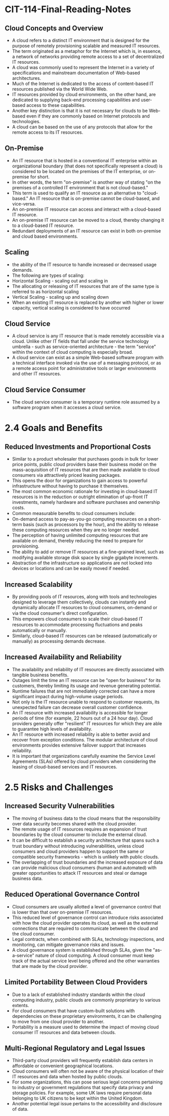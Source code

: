 # CIT-114-Final-Reading-Notes
## Cloud Concepts and Overview
* A cloud refers to a distinct IT environment that is designed for the purpose of remotely provisioning scalable and measured IT resources.
* The term originated as a metaphor for the Internet which is, in essence, a network of networks providing remote access to a set of decentralized IT resources.
* A cloud was commonly used to represent the Internet in a variety of specifications and mainstream documentation of Web-based architectures. 
* Much of the Internet is dedicated to the access of content-based IT resources published via the World Wide Web.
* IT resources provided by cloud environments, on the other hand, are dedicated to supplying back-end processing capabilities and user-based access to these capabilities.
* Another key distinction is that it is not necessary for clouds to be Web-based even if they are commonly based on Internet protocols and technologies.
* A cloud can be based on the use of any protocols that allow for the remote access to its IT resources.
## On-Premise
* An IT resource that is hosted in a conventional IT enterprise within an organizational boundary (that does not specifically represent a cloud) is considered to be located on the premises of the IT enterprise, or on-premise for short.
* In other words, the term "on-premise" is another way of stating "on the premises of a controlled IT environment that is not cloud-based."
* This term is used to qualify an IT resource as an alternative to "cloud-based." An IT resource that is on-premise cannot be cloud-based, and vice-versa.
* An on-premise IT resource can access and interact with a cloud-based IT resource.
* An on-premise IT resource can be moved to a cloud, thereby changing it to a cloud-based IT resource.
* Redundant deployments of an IT resource can exist in both on-premise and cloud based environments.
## Scaling
*  the ability of the IT resource to handle increased or decreased usage demands.
*  The following are types of scaling:
 * Horizontal Scaling - scaling out and scaling in
  * The allocating or releasing of IT resources that are of the same type is referred to as horizontal scaling
 * Vertical Scaling - scaling up and scaling down
  * When an existing IT resource is replaced by another with higher or lower capacity, vertical scaling is considered to have occurred
## Cloud Service
* A cloud service is any IT resource that is made remotely accessible via a cloud. Unlike other IT fields that fall under the service technology umbrella - such as service-oriented architecture - the term "service" within the context of cloud computing is especially broad.
* A cloud service can exist as a simple Web-based software program with a technical interface invoked via the use of a messaging protocol, or as a remote access point for administrative tools or larger environments and other IT resources.
## Cloud Service Consumer
* The cloud service consumer is a temporary runtime role assumed by a software program when it accesses a cloud service.
# 2.4 Goals and Benefits
## Reduced Investments and Proportional Costs
* Similar to a product wholesaler that purchases goods in bulk for lower price points, public cloud providers base their business model on the mass-acquisition of IT resources that are then made available to cloud consumers via attractively priced leasing packages.
* This opens the door for organizations to gain access to powerful infrastructure without having to purchase it themselves.
* The most common economic rationale for investing in cloud-based IT resources is in the reduction or outright elimination of up-front IT investments, namely hardware and software purchases and ownership costs.
* Common measurable beneﬁts to cloud consumers include:
 * On-demand access to pay-as-you-go computing resources on a short-term basis (such as processors by the hour), and the ability to release these computing resources when they are no longer needed.
 * The perception of having unlimited computing resources that are available on demand, thereby reducing the need to prepare for provisioning.
 * The ability to add or remove IT resources at a ﬁne-grained level, such as modifying available storage disk space by single gigabyte increments.
 * Abstraction of the infrastructure so applications are not locked into devices or locations and can be easily moved if needed.
 ## Increased Scalability
* By providing pools of IT resources, along with tools and technologies designed to leverage them collectively, clouds can instantly and dynamically allocate IT resources to cloud consumers, on-demand or via the cloud consumer's direct conﬁguration.
* This empowers cloud consumers to scale their cloud-based IT resources to accommodate processing ﬂuctuations and peaks automatically or manually.
* Similarly, cloud-based IT resources can be released (automatically or manually) as processing demands decrease.
## Increased Availability and Reliability
* The availability and reliability of IT resources are directly associated with tangible business benefits.
* Outages limit the time an IT resource can be "open for business" for its customers, thereby limiting its usage and revenue generating potential.
* Runtime failures that are not immediately corrected can have a more significant impact during high-volume usage periods.
* Not only is the IT resource unable to respond to customer requests, its unexpected failure can decrease overall customer confidence.
* An IT resource with increased availability is accessible for longer periods of time (for example, 22 hours out of a 24 hour day). Cloud providers generally offer "resilient" IT resources for which they are able to guarantee high levels of availability.
* An IT resource with increased reliability is able to better avoid and recover from exception conditions. The modular architecture of cloud environments provides extensive failover support that increases reliability.
* It is important that organizations carefully examine the Service Level Agreements (SLAs) offered by cloud providers when considering the leasing of cloud-based services and IT resources.
# 2.5 Risks and Challenges
## Increased Security Vulnerabilities
* The moving of business data to the cloud means that the responsibility over data security becomes shared with the cloud provider.
* The remote usage of IT resources requires an expansion of trust boundaries by the cloud consumer to include the external cloud.
* It can be difﬁcult to establish a security architecture that spans such a trust boundary without introducing vulnerabilities, unless cloud consumers and cloud providers happen to support the same or compatible security frameworks - which is unlikely with public clouds.
* The overlapping of trust boundaries and the increased exposure of data can provide malicious cloud consumers (human and automated) with greater opportunities to attack IT resources and steal or damage business data.
## Reduced Operational Governance Control
* Cloud consumers are usually allotted a level of governance control that is lower than that over on-premise IT resources.
* This reduced level of governance control can introduce risks associated with how the cloud provider operates its cloud, as well as the external connections that are required to communicate between the cloud and the cloud consumer.
* Legal contracts, when combined with SLAs, technology inspections, and monitoring, can mitigate governance risks and issues.
* A cloud governance system is established through SLAs, given the "as-a-service" nature of cloud computing. A cloud consumer must keep track of the actual service level being offered and the other warranties that are made by the cloud provider.
## Limited Portability Between Cloud Providers
* Due to a lack of established industry standards within the cloud computing industry, public clouds are commonly proprietary to various extents.
* For cloud consumers that have custom-built solutions with dependencies on these proprietary environments, it can be challenging to move from one cloud provider to another.
* Portability is a measure used to determine the impact of moving cloud consumer IT resources and data between clouds.
## Multi-Regional Regulatory and Legal Issues
* Third-party cloud providers will frequently establish data centers in affordable or convenient geographical locations.
* Cloud consumers will often not be aware of the physical location of their IT resources and data when hosted by public clouds.
* For some organizations, this can pose serious legal concerns pertaining to industry or government regulations that specify data privacy and storage policies. For example, some UK laws require personal data belonging to UK citizens to be kept within the United Kingdom.
* Another potential legal issue pertains to the accessibility and disclosure of data.
